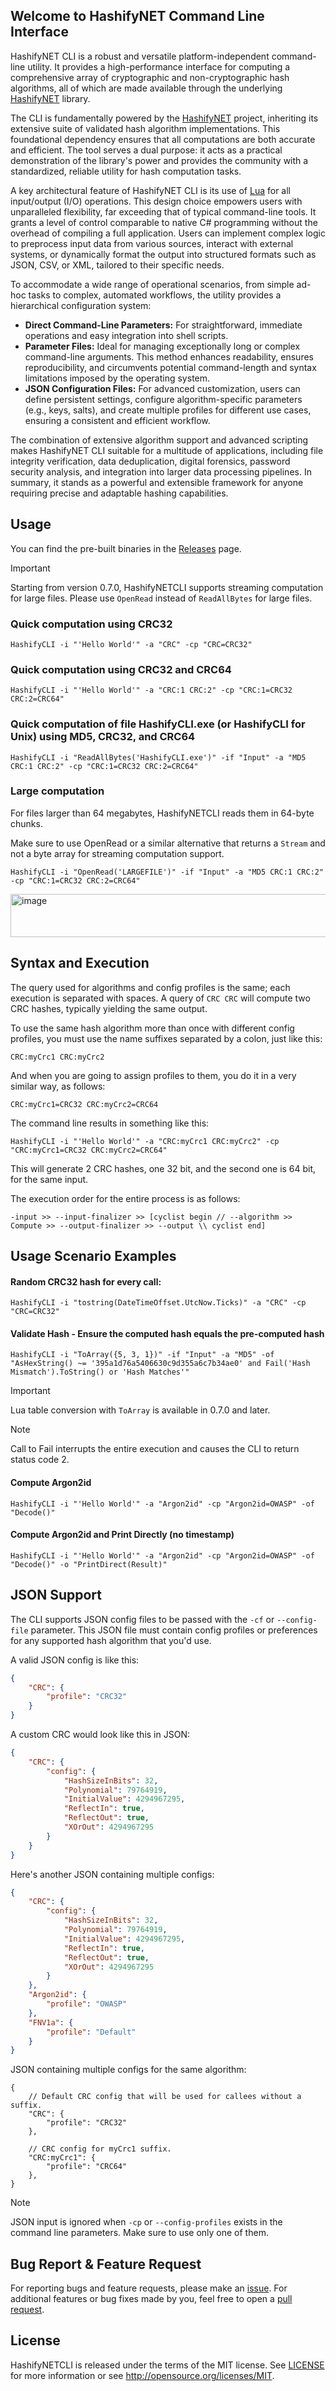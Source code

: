 Welcome to HashifyNET Command Line Interface
--------------------------------------------

HashifyNET CLI is a robust and versatile platform-independent command-line utility. It provides a high-performance interface for computing a comprehensive array of cryptographic and non-cryptographic hash algorithms, all of which are made available through the underlying [HashifyNET](https://github.com/Deskasoft/HashifyNET) library.

The CLI is fundamentally powered by the [HashifyNET](https://github.com/Deskasoft/HashifyNET) project, inheriting its extensive suite of validated hash algorithm implementations. This foundational dependency ensures that all computations are both accurate and efficient. The tool serves a dual purpose: it acts as a practical demonstration of the library's power and provides the community with a standardized, reliable utility for hash computation tasks.

A key architectural feature of HashifyNET CLI is its use of [Lua](https://github.com/NLua/NLua) for all input/output (I/O) operations. This design choice empowers users with unparalleled flexibility, far exceeding that of typical command-line tools. It grants a level of control comparable to native C# programming without the overhead of compiling a full application. Users can implement complex logic to preprocess input data from various sources, interact with external systems, or dynamically format the output into structured formats such as JSON, CSV, or XML, tailored to their specific needs.

To accommodate a wide range of operational scenarios, from simple ad-hoc tasks to complex, automated workflows, the utility provides a hierarchical configuration system:

* **Direct Command-Line Parameters:** For straightforward, immediate operations and easy integration into shell scripts.
* **Parameter Files:** Ideal for managing exceptionally long or complex command-line arguments. This method enhances readability, ensures reproducibility, and circumvents potential command-length and syntax limitations imposed by the operating system.
* **JSON Configuration Files:** For advanced customization, users can define persistent settings, configure algorithm-specific parameters (e.g., keys, salts), and create multiple profiles for different use cases, ensuring a consistent and efficient workflow.

The combination of extensive algorithm support and advanced scripting makes HashifyNET CLI suitable for a multitude of applications, including file integrity verification, data deduplication, digital forensics, password security analysis, and integration into larger data processing pipelines. In summary, it stands as a powerful and extensible framework for anyone requiring precise and adaptable hashing capabilities.

Usage
-----
You can find the pre-built binaries in the [Releases](https://github.com/Deskasoft/HashifyNETCLI/releases) page.

> [!IMPORTANT]
> Starting from version 0.7.0, HashifyNETCLI supports streaming computation for large files.
> Please use `OpenRead` instead of `ReadAllBytes` for large files.

### Quick computation using CRC32
```
HashifyCLI -i "'Hello World'" -a "CRC" -cp "CRC=CRC32"
```

### Quick computation using CRC32 and CRC64
```
HashifyCLI -i "'Hello World'" -a "CRC:1 CRC:2" -cp "CRC:1=CRC32 CRC:2=CRC64"
```

### Quick computation of file HashifyCLI.exe (or HashifyCLI for Unix) using MD5, CRC32, and CRC64
```
HashifyCLI -i "ReadAllBytes('HashifyCLI.exe')" -if "Input" -a "MD5 CRC:1 CRC:2" -cp "CRC:1=CRC32 CRC:2=CRC64"
```

### Large computation
For files larger than 64 megabytes, HashifyNETCLI reads them in 64-byte chunks.

Make sure to use OpenRead or a similar alternative that returns a `Stream` and not a byte array for streaming computation support.
```
HashifyCLI -i "OpenRead('LARGEFILE')" -if "Input" -a "MD5 CRC:1 CRC:2" -cp "CRC:1=CRC32 CRC:2=CRC64"
```
<img width="1087" height="69" alt="image" src="https://github.com/user-attachments/assets/a1645394-9a5a-4228-840f-92a1e2bf4d0f" />

Syntax and Execution
--------------------
The query used for algorithms and config profiles is the same; each execution is separated with spaces.
A query of `CRC CRC` will compute two CRC hashes, typically yielding the same output.

To use the same hash algorithm more than once with different config profiles, you must use the name suffixes separated by a colon, just like this:
```
CRC:myCrc1 CRC:myCrc2
```

And when you are going to assign profiles to them, you do it in a very similar way, as follows:
```
CRC:myCrc1=CRC32 CRC:myCrc2=CRC64
```

The command line results in something like this:
```
HashifyCLI -i "'Hello World'" -a "CRC:myCrc1 CRC:myCrc2" -cp "CRC:myCrc1=CRC32 CRC:myCrc2=CRC64"
```

This will generate 2 CRC hashes, one 32 bit, and the second one is 64 bit, for the same input.

The execution order for the entire process is as follows:
```
-input >> --input-finalizer >> [cyclist begin // --algorithm >> Compute >> --output-finalizer >> --output \\ cyclist end]
```

Usage Scenario Examples
-----------------------

#### Random CRC32 hash for every call:
```
HashifyCLI -i "tostring(DateTimeOffset.UtcNow.Ticks)" -a "CRC" -cp "CRC=CRC32"
```

#### Validate Hash - Ensure the computed hash equals the pre-computed hash
```
HashifyCLI -i "ToArray({5, 3, 1})" -if "Input" -a "MD5" -of "AsHexString() ~= '395a1d76a5406630c9d355a6c7b34ae0' and Fail('Hash Mismatch').ToString() or 'Hash Matches'"
```

> [!IMPORTANT]
> Lua table conversion with `ToArray` is available in 0.7.0 and later.

> [!NOTE]
> Call to Fail interrupts the entire execution and causes the CLI to return status code 2.

#### Compute Argon2id
```
HashifyCLI -i "'Hello World'" -a "Argon2id" -cp "Argon2id=OWASP" -of "Decode()"
```

#### Compute Argon2id and Print Directly (no timestamp)
```
HashifyCLI -i "'Hello World'" -a "Argon2id" -cp "Argon2id=OWASP" -of "Decode()" -o "PrintDirect(Result)"
```

JSON Support
------------
The CLI supports JSON config files to be passed with the `-cf` or `--config-file` parameter. This JSON file must contain config profiles or preferences for any supported hash algorithm that you'd use.

A valid JSON config is like this:
```JSON
{
	"CRC": {
		"profile": "CRC32"
	}
}
```

A custom CRC would look like this in JSON:
```JSON
{
	"CRC": {
		"config": {
			"HashSizeInBits": 32,
			"Polynomial": 79764919,
			"InitialValue": 4294967295,
			"ReflectIn": true,
			"ReflectOut": true,
			"XOrOut": 4294967295
		}
	}
}
```

Here's another JSON containing multiple configs:
```JSON
{
	"CRC": {
		"config": {
			"HashSizeInBits": 32,
			"Polynomial": 79764919,
			"InitialValue": 4294967295,
			"ReflectIn": true,
			"ReflectOut": true,
			"XOrOut": 4294967295
		}
	},
	"Argon2id": {
		"profile": "OWASP"
	},
	"FNV1a": {
		"profile": "Default"
	}
}
```

JSON containing multiple configs for the same algorithm:
```JSONC
{
	// Default CRC config that will be used for callees without a suffix.
	"CRC": {
		"profile": "CRC32"
	},

	// CRC config for myCrc1 suffix.
	"CRC:myCrc1": {
		"profile": "CRC64"
	},
}
```

> [!NOTE]
> JSON input is ignored when `-cp` or `--config-profiles` exists in the command line parameters.
> Make sure to use only one of them.

Bug Report & Feature Request
----------
For reporting bugs and feature requests, please make an [issue](https://github.com/Deskasoft/HashifyNETCLI/issues).
For additional features or bug fixes made by you, feel free to open a [pull request](https://github.com/Deskasoft/HashifyNETCLI/pulls).

License
-------

HashifyNETCLI is released under the terms of the MIT license. See [LICENSE](https://github.com/deskasoft/HashifyNETCLI/blob/main/LICENSE) for more information or see http://opensource.org/licenses/MIT.
